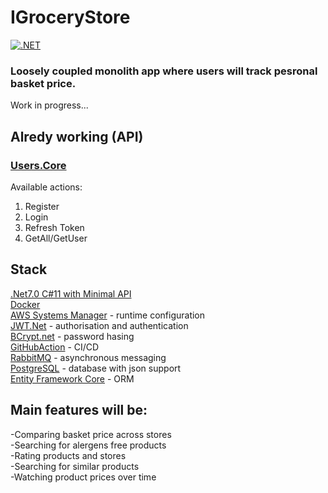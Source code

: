 # IGroceryStore
[![.NET](https://github.com/Nairda015/IGroceryStore/actions/workflows/dotnet.yml/badge.svg)](https://github.com/Nairda015/IGroceryStore/actions/workflows/dotnet.yml)
### Loosely coupled monolith app where users will track pesronal basket price.
Work in progress...

## Alredy working (API)
### [Users.Core](https://github.com/Nairda015/IGroceryStore/tree/master/src/Users/Users.Core)
Available actions:
1. Register
2. Login
3. Refresh Token
4. GetAll/GetUser

## Stack  
[.Net7.0 C#11 with Minimal API](https://github.com/dotnet)  
[Docker](https://github.com/docker)  
[AWS Systems Manager](https://github.com/aws/aws-dotnet-extensions-configuration/) - runtime configuration  
[JWT.Net](https://github.com/jwt-dotnet/jwt) - authorisation and authentication  
[BCrypt.net](https://github.com/BcryptNet/bcrypt.net) - password hasing  
[GitHubAction](https://github.com/Nairda015/IGroceryStore/blob/master/.github/workflows/dotnet.yml) - CI/CD  
[RabbitMQ](https://github.com/rabbitmq) - asynchronous messaging  
[PostgreSQL](https://github.com/postgres/postgres) - database with json support  
[Entity Framework Core](https://github.com/dotnet/efcore) - ORM  

## Main features will be:  
-Comparing basket price across stores  
-Searching for alergens free products  
-Rating products and stores  
-Searching for similar products  
-Watching product prices over time

